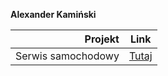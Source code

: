 **Alexander Kamiński**


| Projekt | Link |
|-----:|---------------|
| Serwis samochodowy | <a href="https://alexkaminskii.github.io/ProjektSerwisSamochodowy/">Tutaj</a>    |

